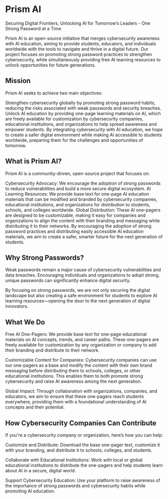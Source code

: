 # Prism AI
Securing Digital Frontiers, Unlocking AI for Tomorrow’s Leaders - One Strong Password at a Time

Prism AI is an open-source initiative that merges cybersecurity awareness with AI education, aiming to provide students, educators, and individuals worldwide with the tools to navigate and thrive in a digital future. Our project focuses on promoting strong password practices to strengthen cybersecurity, while simultaneously providing free AI learning resources to unlock opportunities for future generations.

## Mission
Prism AI seeks to achieve two main objectives:

Strengthen cybersecurity globally by promoting strong password habits, reducing the risks associated with weak passwords and security breaches.
Unlock AI education by providing one-page learning materials on AI, which are freely available for customization by cybersecurity companies, educational institutions, and organizations to help spread awareness and empower students.
By integrating cybersecurity with AI education, we hope to create a safer digital environment while making AI accessible to students worldwide, preparing them for the challenges and opportunities of tomorrow.

## What is Prism AI?
Prism AI is a community-driven, open-source project that focuses on:

Cybersecurity Advocacy: We encourage the adoption of strong passwords to reduce vulnerabilities and build a more secure digital ecosystem.
AI Learning Resources: We provide base text for one-page AI education materials that can be modified and branded by cybersecurity companies, educational institutions, and organizations for distribution to students, schools, and colleges worldwide.
Global Distribution: These AI one-pagers are designed to be customizable, making it easy for companies and organizations to align the content with their branding and messaging while distributing it to their networks.
By encouraging the adoption of strong password practices and distributing easily accessible AI education materials, we aim to create a safer, smarter future for the next generation of students.

## Why Strong Passwords?
Weak passwords remain a major cause of cybersecurity vulnerabilities and data breaches. Encouraging individuals and organizations to adopt strong, unique passwords can significantly enhance digital security.

By focusing on strong passwords, we are not only securing the digital landscape but also creating a safe environment for students to explore AI learning resources—opening the door to the next generation of digital innovators.

## What We Do
Free AI One-Pagers: We provide base text for one-page educational materials on AI concepts, trends, and career paths. These one-pagers are freely available for customization by any organization or company to add their branding and distribute to their network.

Customizable Content for Companies: Cybersecurity companies can use our one-pagers as a base and modify the content with their own brand messaging before distributing them to schools, colleges, or other educational institutions. This enables them to both promote strong cybersecurity and raise AI awareness among the next generation.

Global Impact: Through collaboration with organizations, companies, and educators, we aim to ensure that these one-pagers reach students everywhere, providing them with a foundational understanding of AI concepts and their potential.

## How Cybersecurity Companies Can Contribute
If you're a cybersecurity company or organization, here’s how you can help:

Customize and Distribute: Download the base one-pager text, customize it with your branding, and distribute it to schools, colleges, and students.

Collaborate with Educational Institutions: Work with local or global educational institutions to distribute the one-pagers and help students learn about AI in a secure, digital world.

Support Cybersecurity Education: Use your platform to raise awareness of the importance of strong passwords and cybersecurity habits while promoting AI education.
